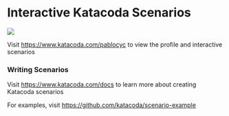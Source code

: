 # Interactive Katacoda Scenarios

[![](http://shields.katacoda.com/katacoda/pablocyc/count.svg)](https://www.katacoda.com/pablocyc "Get your profile on Katacoda.com")

Visit https://www.katacoda.com/pablocyc to view the profile and interactive scenarios

### Writing Scenarios
Visit https://www.katacoda.com/docs to learn more about creating Katacoda scenarios

For examples, visit https://github.com/katacoda/scenario-example
